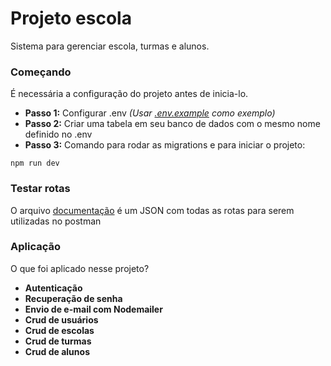 # Projeto escola

Sistema para gerenciar escola, turmas e alunos.

### Começando
É necessária a configuração do projeto antes de inicia-lo.

* **Passo 1:** Configurar .env *(Usar [.env.example](https://github.com/juaanluna/school-project-backend/blob/master/.env.example) como exemplo)*
* **Passo 2:** Criar uma tabela em seu banco de dados com o mesmo nome definido no .env
* **Passo 3:** Comando para rodar as migrations e para iniciar o projeto:
```
npm run dev
```

### Testar rotas

O arquivo [documentação](https://github.com/juaanluna/school-project-backend/blob/master/documentation/viaMaker.postman_collection.json) é um JSON com todas as rotas para serem utilizadas no postman

### Aplicação
O que foi aplicado nesse projeto?

* **Autenticação**
* **Recuperação de senha**
* **Envio de e-mail com Nodemailer**
* **Crud de usuários**
* **Crud de escolas**
* **Crud de turmas**
* **Crud de alunos**
